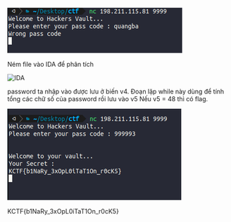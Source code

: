 ![question](ques.png)

Ném file vào IDA để phân tích

![IDA](IDA.png)

password ta nhập vào được lưu ở biến v4. Đoạn lặp while này dùng để tính tổng các chữ số của password rồi lưu vào v5
Nếu v5 = 48 thì có flag.

![flag](script.png)

KCTF{b1NaRy_3xOpL0iTaT1On_r0cK5}
